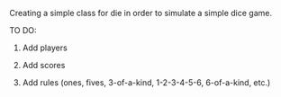 Creating a simple class for die in order to simulate a simple dice game.

TO DO:

1.  Add players

2.  Add scores

3.  Add rules (ones, fives, 3-of-a-kind, 1-2-3-4-5-6, 6-of-a-kind, etc.)